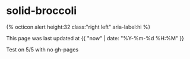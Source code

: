 # solid-broccoli


{% octicon alert height:32 class:"right left" aria-label:hi %}

This page was last updated at {{ "now" | date: "%Y-%m-%d %H:%M" }}

Test on 5/5 with no gh-pages
